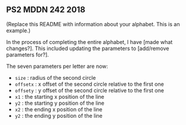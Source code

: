 ## PS2 MDDN 242 2018

(Replace this README with information about your alphabet. This is an example.)

In the process of completing the entire alphabet, I have [made what changes?].
This included updating the parameters to [add/remove parameters for?].

The seven parameters per letter are now:
  * `size` : radius of the second circle
  * `offsetx` : x offset of the second circle relative to the first one
  * `offsety` : y offset of the second circle relative to the first one
  * `x1` : the starting x position of the line
  * `y2` : the starting y position of the line
  * `x2` : the ending x position of the line
  * `y2` : the ending y position of the line
